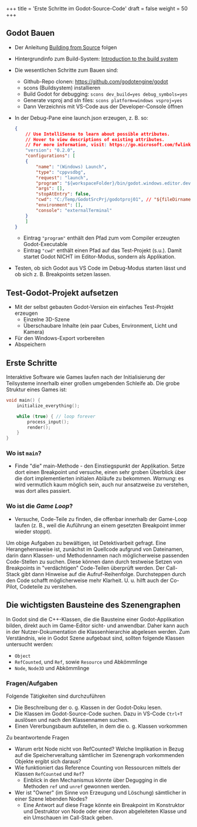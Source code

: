 +++
title = 'Erste Schritte im Godot-Source-Code'
draft = false
weight = 50 
+++

## Godot Bauen

- Der Anleitung [Building from Source](https://docs.godotengine.org/en/stable/contributing/development/compiling/index.html#) folgen
- Hintergrundinfo zum Build-System: [Introduction to the build system](https://docs.godotengine.org/en/stable/contributing/development/compiling/introduction_to_the_buildsystem.html)

- Die wesentlichen Schritte zum Bauen sind:
    - Github-Repo clonen: https://github.com/godotengine/godot
    - scons (Buildsystem) installieren
    - Build Godot for debugging: 
    ```scons dev_build=yes debug_symbols=yes```
    - Generate vsproj and sln files: 
    ```scons platform=windows vsproj=yes```
    - Dann Verzeichnis mit VS-Code aus der Developer-Console öffnen 
- In der Debug-Pane eine launch.json erzeugen, z. B. so:
    ```json
    {
        // Use IntelliSense to learn about possible attributes.
        // Hover to view descriptions of existing attributes.
        // For more information, visit: https://go.microsoft.com/fwlink/?linkid=830387
        "version": "0.2.0",
        "configurations": [
        {
            "name": "(Windows) Launch",
            "type": "cppvsdbg",
            "request": "launch",
            "program": "${workspaceFolder}/bin/godot.windows.editor.dev.x86_64.exe",
            "args": [],
            "stopAtEntry": false,
            "cwd": "C:/Temp/GodotSrcPrj/godotproj01", // "${fileDirname}",
            "environment": [],
            "console": "externalTerminal"
        }
        ]
    }
    ```
    - Eintrag `"program"` enthält den Pfad zum vom Compiler erzeugten Godot-Executable
    - Eintrag `"cwd"` enthält einen Pfad auf das Test-Projekt (s.u.). Damit startet Godot NICHT im Editor-Modus, sondern als Applikation. 
- Testen, ob sich Godot aus VS Code im Debug-Modus starten lässt und ob sich z. B. Breakpoints setzen lassen.

## Test-Godot-Projekt aufsetzen

- Mit der selbst gebauten Godot-Version ein einfaches Test-Projekt erzeugen
  - Einzelne 3D-Szene
  - Überschaubare Inhalte (ein paar Cubes, Environment, Licht und Kamera)
- Für den Windows-Export vorbereiten
- Abspeichern


## Erste Schritte

Interaktive Software wie Games laufen nach der Initialisierung der Teilsysteme innerhalb einer großen umgebenden Schleife ab. Die grobe Struktur eines Games ist:

```c++
void main() {
    initialize_everything();

    while (true) { // loop forever
        process_input();
        render();
    }
}
```


### Wo ist `main`?

- Finde "die" main-Methode - den Einstiegspunkt der Applikation. Setze dort einen Breakpoint und versuche, einen sehr groben Überblick über die dort implementierten initialen Abläufe zu bekommen. *Warnung*: es wird vermutlich kaum möglich sein, auch nur ansatzweise zu verstehen, was dort alles passiert.

### Wo ist die _Game Loop_?

- Versuche, Code-Teile zu finden, die offenbar innerhalb der Game-Loop laufen (z. B., weil die Auführung an einem gesetzten Breakpoint immer wieder stoppt). 

Um obige Aufgaben zu bewältigen, ist Detektivarbeit gefragt. Eine Herangehensweise ist, zunächst im Quellcode aufgrund von Dateinamen, darin dann Klassen- und Methodennamen nach möglicherweise passenden Code-Stellen zu suchen. Diese können dann durch testweise Setzen von Breakpoints in "verdächtigen" Code-Teilen überprüft werden. Der Call-Stack gibt dann Hinweise auf die Aufruf-Reihenfolge. Durchsteppen durch den Code schafft möglicherweise mehr Klarheit. U. u. hilft auch der Co-Pilot, Codeteile zu verstehen.

## Die wichtigsten Bausteine des Szenengraphen

In Godot sind die C++-Klassen, die die Bausteine einer Godot-Applikation bilden, direkt auch im Game-Editor sicht- und anwendbar. Daher kann auch in der Nutzer-Dokumentation die Klassenhierarchie abgelesen werden. Zum Verständnis, wie in Godot Szene aufgebaut sind, sollten folgende Klassen untersucht werden:

- `Object`
- `RefCounted`, und `Ref`, sowie `Resource` und Abkömmlinge
- `Node`, `Node3D` und Abkömmlinge


### Fragen/Aufgaben

Folgende Tätigkeiten sind durchzuführen

- Die Beschreibung der o. g. Klassen in der Godot-Doku lesen.
- Die Klassen im Godot-Source-Code suchen. Dazu in VS-Code `Ctrl+T` auslösen und nach den Klassennamen suchen.
- Einen Vererbungsbaum aufstellen, in dem die o. g. Klassen vorkommen

Zu beantwortende Fragen

- Warum erbt Node nicht von RefCounted? Welche Implikation in Bezug auf die Speicherveraltung sämtlicher im Szenengraph vorkommenden Objekte ergibt sich daraus?
- Wie funktioniert das Reference Counting von Ressourcen mittels der Klassen `RefCounted` und `Ref`?
  - Einblick in den Mechanismus könnte über Degugging in die Methoden `ref` und `unref` gewonnen werden.
- Wer ist "Owner" (im Sinne von Erzeugung und Löschung) sämtlicher in einer Szene lebenden Nodes? 
  - Eine Antwort auf diese Frage könnte ein Breakpoint im Konstruktor und Destruktor von Node oder einer davon abgeleiteten Klasse und ein Umschauen im Call-Stack geben.




